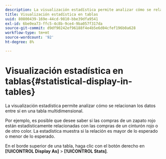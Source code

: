 ```yaml
---
description: La visualización estadística permite analizar cómo se relacionan los datos entre sí en una tabla multidimensional.
title: Visualización estadística en tablas
uuid: 80800439-169e-44cd-9810-bbe39dfa9541
exl-id: 6be0ea73-ffc5-4c8b-9ce4-9ba057f317da
source-git-commit: d9df90242ef96188f4e4b5e6d04cfef196b0a628
workflow-type: tm+mt
source-wordcount: '92'
ht-degree: 8%

---
```


# Visualización estadística en tablas{#statistical-display-in-tables}

La visualización estadística permite analizar cómo se relacionan los datos entre sí en una tabla multidimensional.

Por ejemplo, es posible que desee saber si las compras de un zapato rojo están estadísticamente relacionadas con las compras de un cinturón rojo o de otro color. La estadística muestra si la relación es mayor de lo esperado o menor de lo esperado.

En el borde superior de una tabla, haga clic con el botón derecho en **[!UICONTROL Display As]** > **[!UICONTROL Stats]**.
